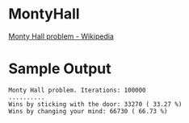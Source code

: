 # MontyHall

[Monty Hall problem - Wikipedia](https://en.wikipedia.org/wiki/Monty_Hall_problem)

# Sample Output
```
Monty Hall problem. Iterations: 100000
..........
Wins by sticking with the door: 33270 ( 33.27 %)
Wins by changing your mind: 66730 ( 66.73 %)
```
